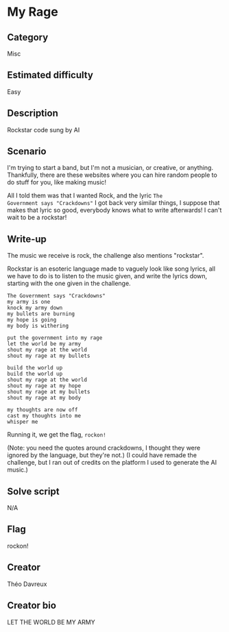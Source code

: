 # My Rage

## Category
Misc

## Estimated difficulty
Easy

## Description
Rockstar code sung by AI

## Scenario
  I'm trying to start a band, but I'm not a musician, or creative, or anything.
  Thankfully, there are these websites where you can hire random people to do stuff for you, like making music!

  All I told them was that I wanted Rock, and the lyric <code>The Government says "Crackdowns"</code>
  I got back very similar things, I suppose that makes that lyric so good, everybody knows what to write afterwards!
  I can't wait to be a rockstar!

## Write-up
The music we receive is rock, the challenge also mentions "rockstar".

Rockstar is an esoteric language made to vaguely look like song lyrics, all we have to do is to listen to the music given, and write the lyrics down, starting with the one given in the challenge.

```
The Government says "Crackdowns"
my army is one
knock my army down
my bullets are burning
my hope is going
my body is withering

put the government into my rage
let the world be my army
shout my rage at the world
shout my rage at my bullets

build the world up
build the world up
shout my rage at the world
shout my rage at my hope
shout my rage at my bullets
shout my rage at my body

my thoughts are now off
cast my thoughts into me
whisper me
```

Running it, we get the flag, `rockon!`

(Note: you need the quotes around crackdowns, I thought they were ignored by the language, but they're not.)
(I could have remade the challenge, but I ran out of credits on the platform I used to generate the AI music.)

## Solve script
N/A

## Flag
rockon!

## Creator
Théo Davreux

## Creator bio
LET THE WORLD BE MY ARMY